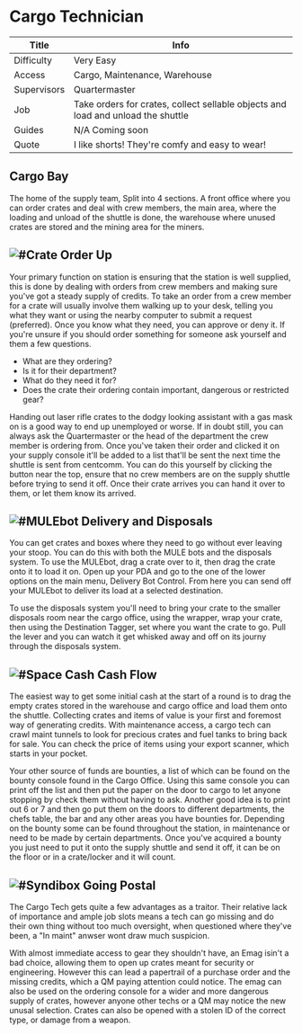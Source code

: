 #  Cargo Technician


Title | Info |
--- | --- |
Difficulty | Very Easy |
Access | Cargo, Maintenance, Warehouse| 
Supervisors | Quartermaster | 
Job | Take orders for crates, collect sellable objects and load and unload the shuttle |
Guides | N/A Coming soon| 
Quote | I like shorts! They're comfy and easy to wear!| 

## Cargo Bay
The home of the supply team, Split into 4 sections. A front office where you can order crates and deal with crew members, the main area, where the loading and unload of the shuttle is done, the warehouse where unused crates are stored and the mining area for the miners.

## ![#Crate](https://tgstation13.org/wiki//images/6/65/GrayCrate.png) Order Up
Your primary function on station is ensuring that the station is well supplied, this is done by dealing with orders from crew members and making sure you've got a steady supply of credits. To take an order from a crew member for a crate will usually involve them walking up to your desk, telling you what they want or using the nearby computer to submit a request (preferred). Once you know what they need, you can approve or deny it. If you're unsure if you should order something for someone ask yourself and them a few questions.
* What are they ordering?
* Is it for their department?
* What do they need it for? 
* Does the crate their ordering contain important, dangerous or restricted gear?

Handing out laser rifle crates to the dodgy looking assistant with a gas mask on is a good way to end up unemployed or worse. If in doubt still, you can always ask the Quartermaster or the head of the department the crew member is ordering from. Once you've taken their order and clicked it on your supply console it'll be added to a list that'll be sent the next time the shuttle is sent from centcomm. You can do this yourself by clicking the button near the top, ensure that no crew members are on the supply shuttle before trying to send it off. Once their crate arrives you can hand it over to them, or let them know its arrived. 

## ![#MULEbot](https://tgstation13.org/wiki//images/2/2f/MULE.gif) Delivery and Disposals
You can get crates and boxes where they need to go without ever leaving your stoop. You can do this with both the MULE bots and the disposals system. To use the MULEbot, drag a crate over to it, then drag the crate onto it to load it on. Open up your PDA and go to the one of the lower options on the main menu, Delivery Bot Control. From here you can send off your MULEbot to deliver its load at a selected destination.

To use the disposals system you'll need to bring your crate to the smaller disposals room near the cargo office, using the wrapper, wrap your crate, then using the Destination Tagger, set where you want the crate to go. Pull the lever and you can watch it get whisked away and off on its journy through the disposals system.

## ![#Space Cash](https://tgstation13.org/wiki//images/2/27/Cash_1000.png) Cash Flow
The easiest way to get some initial cash at the start of a round is to drag the empty crates stored in the warehouse and cargo office and load them onto the shuttle. Collecting crates and items of value is your first and foremost way of generating credits. With maintenance access, a cargo tech can crawl maint tunnels to look for precious crates and fuel tanks to bring back for sale. You can check the price of items using your export scanner, which starts in your pocket.

Your other source of funds are bounties, a list of which can be found on the bounty console found in the Cargo Office. Using this same console you can print off the list and then put the paper on the door to cargo to let anyone stopping by check them without having to ask. Another good idea is to print out 6 or 7 and then go put them on the doors to different departments, the chefs table, the bar and any other areas you have bounties for. Depending on the bounty some can be found throughout the station, in maintenance or need to be made by certain departments. Once you've acquired a bounty you just need to put it onto the supply shuttle and send it off, it can be on the floor or in a crate/locker and it will count.

## ![#Syndibox](https://tgstation13.org/wiki//images/b/b7/Syndibox.png) Going Postal
The Cargo Tech gets quite a few advantages as a traitor. Their relative lack of importance and ample job slots means a tech can go missing and do their own thing without too much oversight, when questioned where they've been, a "In maint" anwser wont draw much suspicion.

With almost immediate access to gear they shouldn't have, an Emag isin't a bad choice, allowing them to open up crates meant for security or engineering. However this can lead a papertrail of a purchase order and the missing credits, which a QM paying attention could notice. The emag can also be used on the ordering console for a wider and more dangerous supply of crates, however anyone other techs or a QM may notice the new unusal selection. Crates can also be opened with a stolen ID of the correct type, or damage from a weapon.
